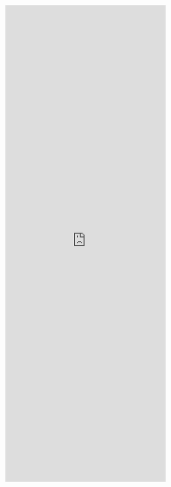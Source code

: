 <iframe title='MarqueeSelection Examples' src='https://fabricweb.z5.web.core.windows.net/pr-deploy-site/refs/pull/9333/merge/fabric-website-resources/dist/index.html#/examples/marqueeselection?docsExample=true' frameborder='no' width='100%' height='1500'>